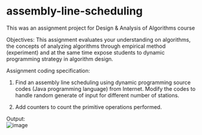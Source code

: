 # assembly-line-scheduling

This was an assignment project for Design & Analysis of Algorithms course

Objectives:
This assignment evaluates your understanding on algorithms, the concepts of analyzing
algorithms through empirical method (experiment) and at the same time expose students to
dynamic programming strategy in algorithm design.

Assignment coding specification:
1. Find an assembly line scheduling using dynamic programming source codes (Java
programming language) from Internet. Modify the codes to handle random generate
of input for different number of stations.

2. Add counters to count the primitive operations performed.

Output: <br/>
![image](https://user-images.githubusercontent.com/69177804/146645944-5d26826a-de42-4d73-967e-9e3c16872391.png)



